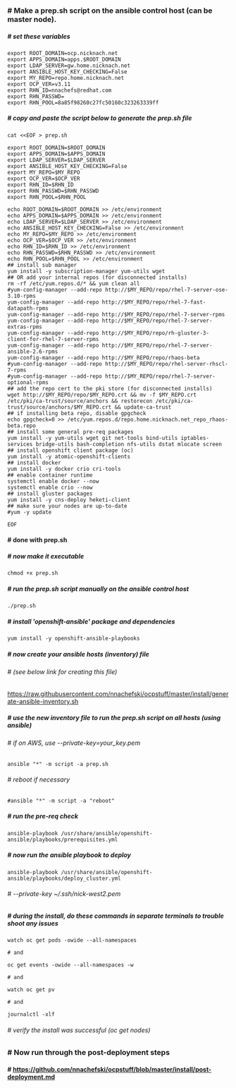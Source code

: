 ### # Make a prep.sh script on the ansible control host (can be master node).
##### # set these variables ###
```
export ROOT_DOMAIN=ocp.nicknach.net
export APPS_DOMAIN=apps.$ROOT_DOMAIN
export LDAP_SERVER=gw.home.nicknach.net
export ANSIBLE_HOST_KEY_CHECKING=False
export MY_REPO=repo.home.nicknach.net
export OCP_VER=v3.11
export RHN_ID=nnachefs@redhat.com
export RHN_PASSWD= 
export RHN_POOL=8a85f98260c27fc50160c323263339ff
```
##### # copy and paste the script below to generate the prep.sh file
```
cat <<EOF > prep.sh

export ROOT_DOMAIN=$ROOT_DOMAIN
export APPS_DOMAIN=$APPS_DOMAIN
export LDAP_SERVER=$LDAP_SERVER
export ANSIBLE_HOST_KEY_CHECKING=False
export MY_REPO=$MY_REPO
export OCP_VER=$OCP_VER
export RHN_ID=$RHN_ID
export RHN_PASSWD=$RHN_PASSWD 
export RHN_POOL=$RHN_POOL

echo ROOT_DOMAIN=$ROOT_DOMAIN >> /etc/environment
echo APPS_DOMAIN=$APPS_DOMAIN >> /etc/environment
echo LDAP_SERVER=$LDAP_SERVER >> /etc/environment
echo ANSIBLE_HOST_KEY_CHECKING=False >> /etc/environment
echo MY_REPO=$MY_REPO >> /etc/environment
echo OCP_VER=$OCP_VER >> /etc/environment
echo RHN_ID=$RHN_ID >> /etc/environment
echo RHN_PASSWD=$RHN_PASSWD >> /etc/environment
echo RHN_POOL=$RHN_POOL >> /etc/environment
## install sub manager
yum install -y subscription-manager yum-utils wget 
## OR add your internal repos (for disconnected installs)
rm -rf /etc/yum.repos.d/* && yum clean all
#yum-config-manager --add-repo http://$MY_REPO/repo/rhel-7-server-ose-3.10-rpms
yum-config-manager --add-repo http://$MY_REPO/repo/rhel-7-fast-datapath-rpms
yum-config-manager --add-repo http://$MY_REPO/repo/rhel-7-server-rpms
yum-config-manager --add-repo http://$MY_REPO/repo/rhel-7-server-extras-rpms
yum-config-manager --add-repo http://$MY_REPO/repo/rh-gluster-3-client-for-rhel-7-server-rpms
yum-config-manager --add-repo http://$MY_REPO/repo/rhel-7-server-ansible-2.6-rpms
yum-config-manager --add-repo http://$MY_REPO/repo/rhaos-beta
#yum-config-manager --add-repo http://$MY_REPO/repo/rhel-server-rhscl-7-rpms
#yum-config-manager --add-repo http://$MY_REPO/repo/rhel-7-server-optional-rpms
## add the repo cert to the pki store (for disconnected installs)
wget http://$MY_REPO/repo/$MY_REPO.crt && mv -f $MY_REPO.crt /etc/pki/ca-trust/source/anchors && restorecon /etc/pki/ca-trust/source/anchors/$MY_REPO.crt && update-ca-trust
## if installing beta repo, disable gpgcheck
echo gpgcheck=0 >> /etc/yum.repos.d/repo.home.nicknach.net_repo_rhaos-beta.repo
## install some general pre-req packages
yum install -y yum-utils wget git net-tools bind-utils iptables-services bridge-utils bash-completion nfs-utils dstat mlocate screen
## install openshift client package (oc)
yum install -y atomic-openshift-clients
## install docker
yum install -y docker crio cri-tools
## enable container runtime
systemctl enable docker --now
systemctl enable crio --now
## install gluster packages 
yum install -y cns-deploy heketi-client
## make sure your nodes are up-to-date
#yum -y update

EOF
```
#### # done with prep.sh
##### # now make it executable 
```
chmod +x prep.sh
```
##### # run the prep.sh script manually on the ansible control host
```
./prep.sh
```
##### # install 'openshift-ansible' package and dependencies 
```
yum install -y openshift-ansible-playbooks
```
##### # now create your ansible hosts (inventory) file 
###### # (see below link for creating this file)
https://raw.githubusercontent.com/nnachefski/ocpstuff/master/install/generate-ansible-inventory.sh
##### # use the new inventory file to run the prep.sh script on all hosts (using ansible)
###### # if on AWS, use --private-key=your_key.pem
```
ansible "*" -m script -a prep.sh
```
###### # reboot if necessary
```
#ansible "*" -m script -a "reboot"
```
##### # run the pre-req check
```
ansible-playbook /usr/share/ansible/openshift-ansible/playbooks/prerequisites.yml
```
##### # now run the ansible playbook to deploy
```
ansible-playbook /usr/share/ansible/openshift-ansible/playbooks/deploy_cluster.yml
```
###### # --private-key ~/.ssh/nick-west2.pem

##### # during the install, do these commands in separate terminals to trouble shoot any issues
```
watch oc get pods -owide --all-namespaces

# and

oc get events -owide --all-namespaces -w

# and

watch oc get pv

# and

journalctl -xlf
```
###### # verify the install was successful (oc get nodes)
### # Now run through the post-deployment steps
#### # https://github.com/nnachefski/ocpstuff/blob/master/install/post-deployment.md

